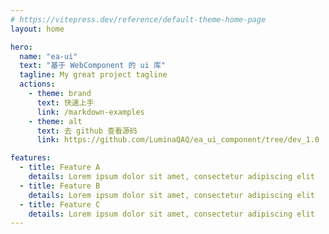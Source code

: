```yaml
---
# https://vitepress.dev/reference/default-theme-home-page
layout: home

hero:
  name: "ea-ui"
  text: "基于 WebComponent 的 ui 库"
  tagline: My great project tagline
  actions:
    - theme: brand
      text: 快速上手
      link: /markdown-examples
    - theme: alt
      text: 去 github 查看源码
      link: https://github.com/LuminaQAQ/ea_ui_component/tree/dev_1.0

features:
  - title: Feature A
    details: Lorem ipsum dolor sit amet, consectetur adipiscing elit
  - title: Feature B
    details: Lorem ipsum dolor sit amet, consectetur adipiscing elit
  - title: Feature C
    details: Lorem ipsum dolor sit amet, consectetur adipiscing elit
---
```

